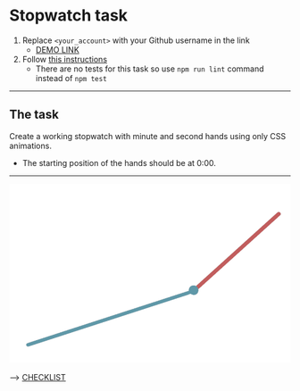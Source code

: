 # Stopwatch task
1. Replace `<your_account>` with your Github username in the link
    - [DEMO LINK](https://yevhenii-kozak.github.io/layout_stop-watch/)
2. Follow [this instructions](https://yevhenii-kozak.github.io/layout_task-guideline/)
    - There are no tests for this task so use `npm run lint` command instead of `npm test` 
___

## The task
Create a working stopwatch with minute and second hands using only CSS animations.
- The starting position of the hands should be at 0:00.
---
![demo](stopwatch.png)

--> [CHECKLIST](https://github.com/mate-academy/layout_stop-watch/blob/master/checklist.md)
